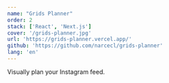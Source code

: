 ```yaml
---
name: "Grids Planner"
order: 2
stack: ['React', 'Next.js']
cover: '/grids-planner.jpg'
url: 'https://grids-planner.vercel.app/'
github: 'https://github.com/narcecl/grids-planner'
lang: 'en'
---
```


Visually plan your Instagram feed.